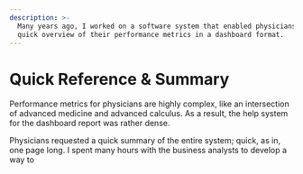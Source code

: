 ```yaml
---
description: >-
  Many years ago, I worked on a software system that enabled physicians to see a
  quick overview of their performance metrics in a dashboard format.
---
```


# Quick Reference & Summary

Performance metrics for physicians are highly complex, like an intersection of advanced medicine and advanced calculus. As a result, the help system for the dashboard report was rather dense.&#x20;

Physicians requested a quick summary of the entire system; quick, as in, one page long. I spent many hours with the business analysts to develop a way to&#x20;
